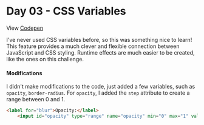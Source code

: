 # Day 03 - CSS Variables

View [Codepen](https://codepen.io/hnbreyer/pen/JjXEQMP)

I've never used CSS variables before, so this was something nice to learn!
This feature provides a much clever and flexible connection between JavaScript and CSS styling.
Runtime effects are much easier to be created, like the ones on this challenge.

#### Modifications
I didn't make modifications to the code, just added a few variables, such as ```opacity```, ```border-radius```.
For ```opacity```, I added the ```step``` attribute to create a range between 0 and 1.

```HTML
<label for="blur">Opacity:</label>
    <input id="opacity" type="range" name="opacity" min="0" max="1" value="1" step="0.1">
```
